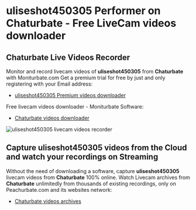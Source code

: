 # uliseshot450305 Performer on Chaturbate - Free LiveCam videos downloader

## Chaturbate Live Videos Recorder

Monitor and record livecam videos of **uliseshot450305** from **Chaturbate** with Moniturbate.com
Get a premium trial for free by just and only registering with your Email address:
* [uliseshot450305 Premium videos downloader](https://moniturbate.com/request-demo-licence-key.html)

Free livecam videos downloader - Moniturbate Software:
* [Chaturbate videos downloader](https://moniturbate.com/moniturbate-download-software.html)

![uliseshot450305 livecam videos recorder](https://peachurnet.com/templates/moniturbate-software.png)


## Capture uliseshot450305 videos from the Cloud and watch your recordings on Streaming

Without the need of downloading a software, capture **uliseshot450305** livecam videos from **Chaturbate** 100% online.
Watch Livecam archives from **Chaturbate** unlimitedly from thousands of existing recordings, only on Peachurbate.com and its websites network:
* [Chaturbate videos archives](https://peachurnet.com/)